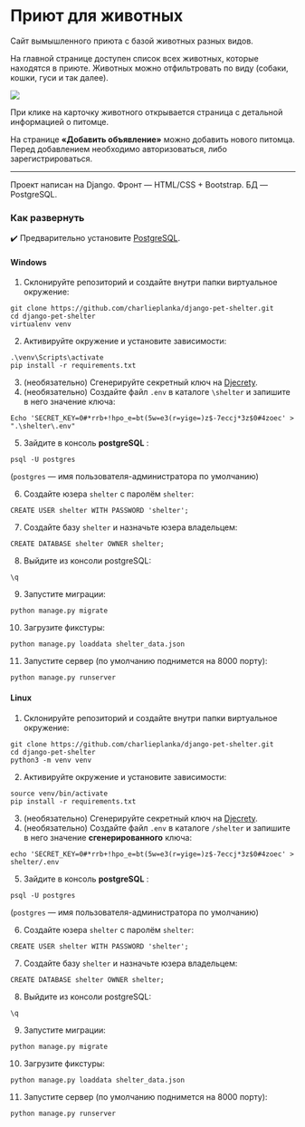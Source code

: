 # Приют для животных

Сайт вымышленного приюта с базой животных разных видов.  
  
На главной странице доступен список всех животных, которые находятся в приюте. Животных можно отфильтровать по виду (собаки, кошки, гуси и так далее).  

![](https://i.imgur.com/iSd9VFP.png)
  
При клике на карточку животного открывается страница с детальной информацией о питомце.  
  
На странице **«Добавить объявление»** можно добавить нового питомца.  
Перед добавлением необходимо авторизоваться, либо зарегистрироваться.

---
Проект написан на Django. Фронт — HTML/CSS + Bootstrap. БД — PostgreSQL.

### Как развернуть 

✔️ Предварительно установите [PostgreSQL](https://www.postgresql.org/).

#### Windows
1. Склонируйте репозиторий и создайте внутри папки виртуальное окружение:
```
git clone https://github.com/charlieplanka/django-pet-shelter.git
cd django-pet-shelter
virtualenv venv
```

2. Активируйте окружение и установите зависимости:
```
.\venv\Scripts\activate
pip install -r requirements.txt
```

3. (необязательно) Сгенерируйте секретный ключ на [Djecrety](https://djecrety.ir/).
4. (необязательно) Создайте файл `.env` в каталоге `\shelter` и запишите в него значение ключа:
```
Echo 'SECRET_KEY=0#*rrb+!hpo_e=bt(5w=e3(r=yige=)z$-7eccj*3z$0#4zoec' > ".\shelter\.env"
```

5. Зайдите в консоль **postgreSQL** :
```
psql -U postgres
```
(`postgres` — имя пользователя-администратора по умолчанию)

6. Cоздайте юзера `shelter` с паролём `shelter`:
```
CREATE USER shelter WITH PASSWORD 'shelter';
```

7. Cоздайте базу `shelter` и назначьте юзера владельцем:
```
CREATE DATABASE shelter OWNER shelter;
```

8. Выйдите из консоли postgreSQL:
```
\q
```

9. Запустите миграции:
```
python manage.py migrate
```

10. Загрузите фикстуры:
```
python manage.py loaddata shelter_data.json
```

11. Запустите сервер (по умолчанию поднимется на 8000 порту):
```
python manage.py runserver
```

#### Linux
1. Склонируйте репозиторий и создайте внутри папки виртуальное окружение:
```
git clone https://github.com/charlieplanka/django-pet-shelter.git
cd django-pet-shelter
python3 -m venv venv
```
2. Активируйте окружение и установите зависимости:
```
source venv/bin/activate
pip install -r requirements.txt
```
3. (необязательно) Сгенерируйте секретный ключ на [Djecrety](https://djecrety.ir/).
4. (необязательно) Создайте файл `.env` в каталоге `/shelter` и запишите в него значение **сгенерированного** ключа:
```
echo 'SECRET_KEY=0#*rrb+!hpo_e=bt(5w=e3(r=yige=)z$-7eccj*3z$0#4zoec' > shelter/.env
```
5. Зайдите в консоль **postgreSQL** :
```
psql -U postgres
```
(`postgres` — имя пользователя-администратора по умолчанию)

6. Cоздайте юзера `shelter` с паролём `shelter`:
```
CREATE USER shelter WITH PASSWORD 'shelter';
```

7. Cоздайте базу `shelter` и назначьте юзера владельцем:
```
CREATE DATABASE shelter OWNER shelter;
```

8. Выйдите из консоли postgreSQL:
```
\q
```

9. Запустите миграции:
```
python manage.py migrate
```

10. Загрузите фикстуры:
```
python manage.py loaddata shelter_data.json
```

11. Запустите сервер (по умолчанию поднимется на 8000 порту):
```
python manage.py runserver
```
